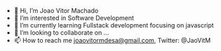 - 👋 Hi, I’m Joao Vitor Machado
- 👀 I’m interested in Software Development
- 🌱 I’m currently learning Fullstack development focusing on javascript
- 💞️ I’m looking to collaborate on ...
- 📫 How to reach me joaovitormdesa@gmail.com, Twitter: @JaoVitM

<!---
jaovitm/jaovitm is a ✨ special ✨ repository because its `README.md` (this file) appears on your GitHub profile.
You can click the Preview link to take a look at your changes.
--->
